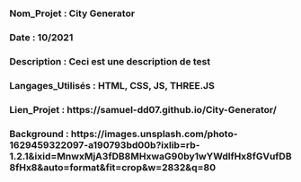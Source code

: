 <h3>Nom_Projet : City Generator</h3>
<h3>Date : 10/2021</h3>
<h3>Description : Ceci est une description de test</h3>
<h3>Langages_Utilisés : HTML, CSS, JS, THREE.JS</h3>
<h3>Lien_Projet : https://samuel-dd07.github.io/City-Generator/</h3>
<h3>Background : https://images.unsplash.com/photo-1629459322097-a190793bd00b?ixlib=rb-1.2.1&ixid=MnwxMjA3fDB8MHxwaG90by1wYWdlfHx8fGVufDB8fHx8&auto=format&fit=crop&w=2832&q=80</h3>
